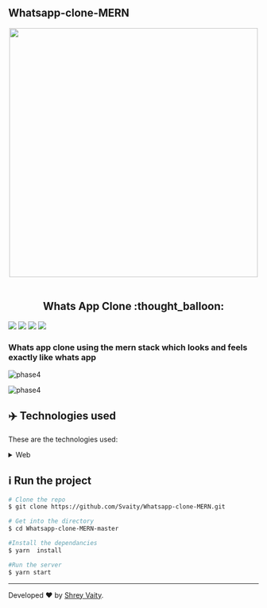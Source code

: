 ## Whatsapp-clone-MERN
<div align="center">
   <img src="https://logos-world.net/wp-content/uploads/2020/05/WhatsApp-Emblem.png" width="500px"/>
</div>

<br />

<h2 align="center">
    Whats App Clone :thought_balloon:
</h2>

![](https://img.shields.io/github/languages/count/Svaity/Whatsapp-clone-MERN?color=%128C7E) ![](https://img.shields.io/github/languages/top/Svaity/Whatsapp-clone-MERN?color=%128C7E) ![](https://img.shields.io/github/repo-size/Svaity/Whatsapp-clone-MERN?color=%128C7E) ![](https://img.shields.io/github/last-commit/Svaity/Whatsapp-clone-MERN?color=%128C7E)





### Whats app clone using the mern stack which looks and feels exactly like whats app 

  ![phase4](https://user-images.githubusercontent.com/43662680/97656026-cd521280-1a3c-11eb-8a65-8a1079bf994f.png)

 <p align="center">
  
  
  ![phase4](https://user-images.githubusercontent.com/43662680/97656026-cd521280-1a3c-11eb-8a65-8a1079bf994f.png)

</p>

 ## :airplane: Technologies used

These are the technologies used:

<details>
  <summary>Web</summary>

-   [React](https://pt-br.reactjs.org/)
- [MongoDB]()
- [Express]()
-   [Styled Components](https://styled-components.com/)
-   [Material-UI/core](https://material-ui.com/pt/)
-   [Material-UI/icons](https://material-ui.com/pt/components/material-icons/#material-icons)
- [React Flip Move](https://github.com/joshwcomeau/react-flip-move)
- [Firebase](https://firebase.google.com/)
-   [VS Code](https://code.visualstudio.com/)

</details>

## :information_source: Run the project

```bash
# Clone the repo
$ git clone https://github.com/Svaity/Whatsapp-clone-MERN.git

# Get into the directory
$ cd Whatsapp-clone-MERN-master

#Install the dependancies
$ yarn  install

#Run the server
$ yarn start

```

---

Developed  ❤️ by <a href="https://www.linkedin.com/in/shreyvaity/">Shrey Vaity</a>.

